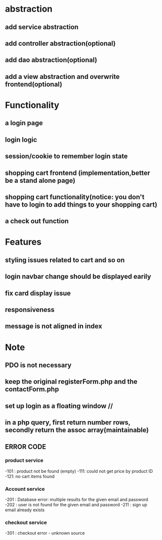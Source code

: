 # abstraction
## add service abstraction
## add controller abstraction(optional)
## add dao abstraction(optional)
## add a view abstraction and overwrite frontend(optional)

# Functionality
## a login page
## login logic
## session/cookie to remember login state
## shopping cart frontend (implementation,better be a stand alone page)
## shopping cart functionality(notice: you don't have to login to add things to your shopping cart)
## a check out function 


# Features


## styling issues related to cart and so on
## login navbar change should be displayed earily
## fix card display issue
## responsiveness
## message is not aligned in index


# Note
## PDO is not necessary
## keep the original registerForm.php and the contactForm.php
## set up login as a floating window //
## in a php query, first return number rows, secondly return the assoc array(maintainable) 


## ERROR CODE
### product service 
-101 : product not be found (empty)
-111: could not get price by product ID
-121: no cart items found
### Account service 
-201 : Database error: multiple results for the given email and password
-202 : user is not found for the given email and password
-211 : sign up email already exists
### checkout service
-301 : checkout error - unknown source

